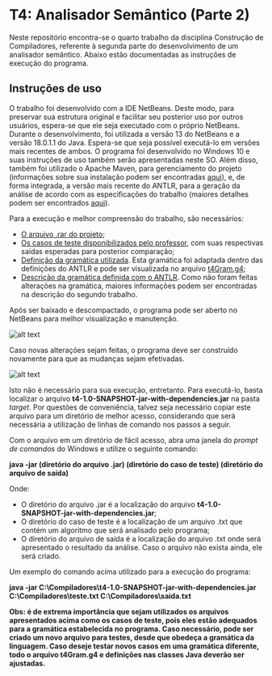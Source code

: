 # T4: Analisador Semântico (Parte 2)

Neste repositório encontra-se o quarto trabalho da disciplina Construção de Compiladores, referente à segunda parte do desenvolvimento de um analisador semântico. Abaixo estão documentadas as instruções de execução do programa.

## Instruções de uso

O trabalho foi desenvolvido com a IDE NetBeans. Deste modo, para preservar sua estrutura original e facilitar seu posterior uso por outros usuários, espera-se que ele seja executado com o próprio NetBeans. Durante o desenvolvimento, foi utilizada a versão 13 do NetBeans e a versão 18.0.1.1 do Java. Espera-se que seja possível executá-lo em versões mais recentes de ambos. O programa foi desenvolvido no Windows 10 e suas instruções de uso também serão apresentadas neste SO. Além disso, também foi utilizado o Apache Maven, para gerenciamento do projeto (informações sobre sua instalação podem ser encontradas [aqui](https://www.devmedia.com.br/introducao-ao-maven/25128#2)), e, de forma integrada, a versão mais recente do ANTLR, para a geração da análise de acordo com as especificações do trabalho (maiores detalhes podem ser encontrados [aqui](https://www.antlr.org/)).

Para a execução e melhor compreensão do trabalho, são necessários:
- [O arquivo .rar do projeto](https://drive.google.com/file/d/1PQ6uk6qinhqn1iEBL80KkJOdX0oUqKss/view?usp=sharing);
- [Os casos de teste disponibilizados pelo professor](https://drive.google.com/file/d/1Q2J-eIzQ199C4dzpZikBTZvXfYw5YIXv/view?usp=sharing), com suas respectivas saídas esperadas para posterior comparação;
- [Definição da gramática utilizada](https://drive.google.com/file/d/1Cv9m52E5r72jb3sLI04Jyqc29Cykn5RQ/view?usp=sharing). Esta gramática foi adaptada dentro das definições do ANTLR e pode ser visualizada no arquivo [t4Gram.g4](https://github.com/GuilhermeSGodoy/Construcao-Compiladores/blob/main/T4/src/main/antlr4/br/ufscar/dc/compiladores/t4/t4Gram.g4);
- [Descrição da gramática definida com o ANTLR](https://github.com/GuilhermeSGodoy/Construcao-Compiladores/blob/main/T2/README.md). Como não foram feitas alterações na gramática, maiores informações podem ser encontradas na descrição do segundo trabalho.

Após ser baixado e descompactado, o programa pode ser aberto no NetBeans para melhor visualização e manutenção.

![alt text](https://github.com/GuilhermeSGodoy/Construcao-Compiladores/blob/main/T1/doc-images/1.png)

Caso novas alterações sejam feitas, o programa deve ser construído novamente para que as mudanças sejam efetivadas.

![alt text](https://github.com/GuilhermeSGodoy/Construcao-Compiladores/blob/main/T1/doc-images/2.png)

Isto não é necessário para sua execução, entretanto. Para executá-lo, basta localizar o arquivo **t4-1.0-SNAPSHOT-jar-with-dependencies.jar** na pasta _target_. Por questões de conveniência, talvez seja necessário copiar este arquivo para um diretório de melhor acesso, considerando que será necessária a utilização de linhas de comando nos passos a seguir.

Com o arquivo em um diretório de fácil acesso, abra uma janela do _prompt de comandos_ do Windows e utilize o seguinte comando:

**java -jar (diretório do arquivo .jar) (diretório do caso de teste) (diretório do arquivo de saída)**

Onde:
- O diretório do arquivo .jar é a localização do arquivo **t4-1.0-SNAPSHOT-jar-with-dependencies.jar**;
- O diretório do caso de teste é a localização de um arquivo .txt que contém um algoritmo que será analisado pelo programa;
- O diretório do arquivo de saída é a localização do arquivo .txt onde será apresentado o resultado da análise. Caso o arquivo não exista ainda, ele será criado.

Um exemplo do comando acima utilizado para a execução do programa:

**java -jar C:\Compiladores\t4-1.0-SNAPSHOT-jar-with-dependencies.jar C:\Compiladores\teste.txt C:\Compiladores\saida.txt**

**Obs: é de extrema importância que sejam utilizados os arquivos apresentados acima como os casos de teste, pois eles estão adequados para a gramática estabelecida no programa. Caso necessário, pode ser criado um novo arquivo para testes, desde que obedeça a gramática da linguagem. Caso deseje testar novos casos em uma gramática diferente, todo o arquivo t4Gram.g4 e definições nas classes Java deverão ser ajustadas.**
